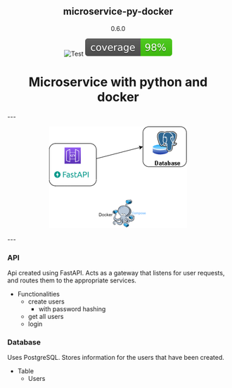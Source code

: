 <h2 align="center">
    microservice-py-docker

</h2>
<p align="center">
    0.6.0
</p>

<p align="center">
  <img  src="https://github.com/yemaney/microservice-py-docker/actions/workflows/test.yaml/badge.svg" alt="Test">
  <img  src="images/coverage.svg" alt="Coverage">
</p>

<h1 align="center">
    Microservice with python and docker
</h1>
---
<p align="center">
  <img  src="images/diagram.png" alt="Coverage">
</p>
---

### API

Api created using FastAPI. Acts as a gateway that listens for user requests, and routes them to the appropriate services.

- Functionalities
    - create users
        - with password hashing
    - get all users
    - login

### Database

Uses PostgreSQL. Stores information for the users that have been created.

- Table
    - Users
